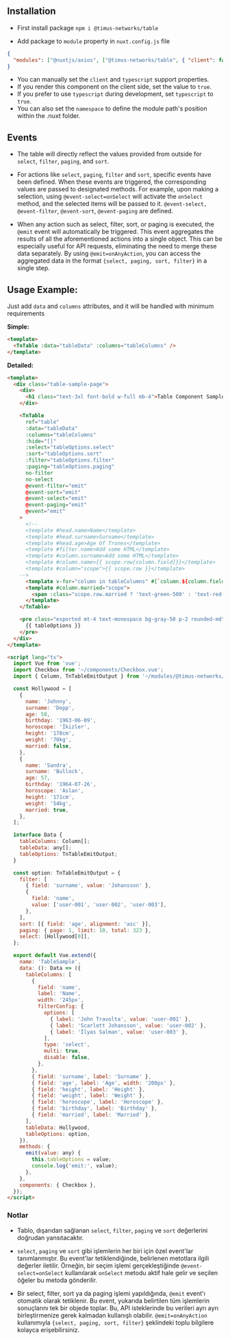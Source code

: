 ## Installation

- First install package `npm i @timus-networks/table`

- Add package to `module` property in `nuxt.config.js` file

```json
{
  "modules": ["@nuxtjs/axios", ["@timus-networks/table", { "client": false, "typescript": false }]]
}
```

- You can manually set the `client` and `typescript` support properties.
- If you render this component on the client side, set the value to `true`.
- If you prefer to use `typescript` during development, set `typescript` to `true`.
- You can also set the `namespace` to define the module path's position within the .nuxt folder.

## Events

- The table will directly reflect the values provided from outside for `select`, `filter`, `paging`, and `sort`.

- For actions like `select`, `paging`, `filter` and `sort`, specific events have been defined. When these events are triggered, the corresponding values are passed to designated methods. For example, upon making a selection, using `@event-select=onSelect` will activate the `onSelect` method, and the selected items will be passed to it. `@event-select, @event-filter`, `@event-sort`, `@event-paging` are defined.

- When any action such as select, filter, sort, or paging is executed, the `@emit` event will automatically be triggered. This event aggregates the results of all the aforementioned actions into a single object. This can be especially useful for API requests, eliminating the need to merge these data separately. By using `@emit=onAnyAction`, you can access the aggregated data in the format `{select, paging, sort, filter}` in a single step.

## Usage Example:

Just add `data` and `columns` attributes, and it will be handled with minimum requirements

**Simple:**

```html
<template>
  <TnTable :data="tableData" :columns="tableColumns" />
</template>
```

**Detailed:**

```html
<template>
  <div class="table-sample-page">
    <div>
      <h1 class="text-3xl font-bold w-full mb-4">Table Component Sample</h1>
    </div>

    <TnTable
      ref="table"
      :data="tableData"
      :columns="tableColumns"
      :hide="[]"
      :select="tableOptions.select"
      :sort="tableOptions.sort"
      :filter="tableOptions.filter"
      :paging="tableOptions.paging"
      no-filter
      no-select
      @event-filter="emit"
      @event-sort="emit"
      @event-select="emit"
      @event-paging="emit"
      @event="emit"
    >
      <!--
      <template #head.name>Name</template>
      <template #head.surname>Surname</template>
      <template #head.age>Age Of Trones</template>
      <template #filter.name>Add some HTML</template>
      <template #column.surname>Add some HTML</template>
      <template #column.name>{{ scope.row[column.field]}}</template>
      <template #column="scope">{{ scope.row }}</template>
    -->
      <template v-for="column in tableColumns" #[`column.${column.field}`]="scope">{{ scope.row[column.field] }}</template>
      <template #column.married="scope">
        <span :class="scope.row.married ? 'text-green-500' : 'text-red-500'">{{ scope.row.married ? 'Married' : 'Single' }}</span>
      </template>
    </TnTable>

    <pre class="exported mt-4 text-monospace bg-gray-50 p-2 rounded-md">
      {{ tableOptions }}
    </pre>
  </div>
</template>

<script lang="ts">
  import Vue from 'vue';
  import Checkbox from '~/components/Checkbox.vue';
  import { Column, TnTableEmitOutput } from '~/modules/@timus-networks/table';

  const Hollywood = [
    {
      name: 'Johnny',
      surname: 'Depp',
      age: 58,
      birthday: '1963-06-09',
      horoscope: 'İkizler',
      height: '178cm',
      weight: '70kg',
      married: false,
    },
    {
      name: 'Sandra',
      surname: 'Bullock',
      age: 57,
      birthday: '1964-07-26',
      horoscope: 'Aslan',
      height: '171cm',
      weight: '54kg',
      married: true,
    },
  ];

  interface Data {
    tableColumns: Column[];
    tableData: any[];
    tableOptions: TnTableEmitOutput;
  }

  const option: TnTableEmitOutput = {
    filter: [
      { field: 'surname', value: 'Johansson' },
      {
        field: 'name',
        value: ['user-001', 'user-002', 'user-003'],
      },
    ],
    sort: [{ field: 'age', alignment: 'asc' }],
    paging: { page: 1, limit: 10, total: 323 },
    select: [Hollywood[0]],
  };

  export default Vue.extend({
    name: 'TableSample',
    data: (): Data => ({
      tableColumns: [
        {
          field: 'name',
          label: 'Name',
          width: '245px',
          filterConfig: {
            options: [
              { label: 'John Travolta', value: 'user-001' },
              { label: 'Scarlett Johansson', value: 'user-002' },
              { label: 'İlyas Salman', value: 'user-003' },
            ],
            type: 'select',
            multi: true,
            disable: false,
          },
        },
        { field: 'surname', label: 'Surname' },
        { field: 'age', label: 'Age', width: '200px' },
        { field: 'height', label: 'Height' },
        { field: 'weight', label: 'Weight' },
        { field: 'horoscope', label: 'Horoscope' },
        { field: 'birthday', label: 'Birthday' },
        { field: 'married', label: 'Married' },
      ],
      tableData: Hollywood,
      tableOptions: option,
    }),
    methods: {
      emit(value: any) {
        this.tableOptions = value;
        console.log('emit:', value);
      },
    },
    components: { Checkbox },
  });
</script>
```

### Notlar

- Tablo, dışarıdan sağlanan `select`, `filter`, `paging` ve `sort` değerlerini doğrudan yansıtacaktır.

- `select`, `paging` ve `sort` gibi işlemlerin her biri için özel event'lar tanımlanmıştır. Bu event'lar tetiklendiğinde, belirlenen metotlara ilgili değerler iletilir. Örneğin, bir seçim işlemi gerçekleştiğinde `@event-select=onSelect` kullanılarak `onSelect` metodu aktif hale gelir ve seçilen öğeler bu metoda gönderilir.

- Bir select, filter, sort ya da paging işlemi yapıldığında, `@emit` event'ı otomatik olarak tetiklenir. Bu event, yukarıda belirtilen tüm işlemlerin sonuçlarını tek bir objede toplar. Bu, API isteklerinde bu verileri ayrı ayrı birleştirmenize gerek kalmadan kullanışlı olabilir. `@emit=onAnyAction` kullanımıyla `{select, paging, sort, filter}` şeklindeki toplu bilgilere kolayca erişebilirsiniz.
